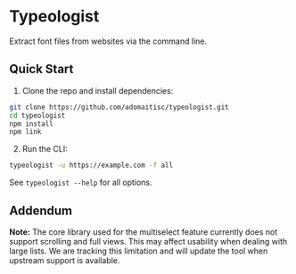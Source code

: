 # Typeologist

Extract font files from websites via the command line.

## Quick Start

1. Clone the repo and install dependencies:

```bash
git clone https://github.com/adomaitisc/typeologist.git
cd typeologist
npm install
npm link
```

2. Run the CLI:

```bash
typeologist -u https://example.com -f all
```

See `typeologist --help` for all options.

## Addendum

**Note:** The core library used for the multiselect feature currently does not support scrolling and full views. This may affect usability when dealing with large lists. We are tracking this limitation and will update the tool when upstream support is available.
